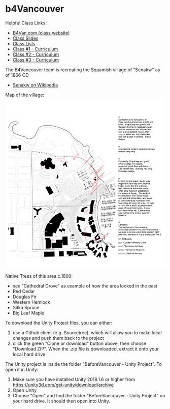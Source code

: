 # b4Vancouver

Helpful Class Links:
* [B4Van.com (class website)](https://b4van.com/)
* [Class Slides](https://docs.google.com/presentation/d/1VJWI3uYCIq5rA10_GQAQt7BhECVzBpARzos-ccIfKxY/edit?usp=sharing)
* [Class Lists](https://docs.google.com/spreadsheets/d/12r-mLX0GRnHWKrvgyK82KvFKT3QKRrJXg6Zz6SLzxKE/edit#gid=130635240)
* [Class #1 - Curriculum](https://docs.google.com/document/d/15mRaz1rRTDv9DvKjN7kZxqbE_VucmmTmRQneLJxBOSU/edit)
* [Class #2 - Curriculum](https://docs.google.com/document/d/1ifdytfytvAbIKVy5w0V2I9iR318rYQVAyXdDgtU0l7Y/edit)
* [Class #3 - Curriculum](https://docs.google.com/document/d/1Wc9SF6eIj6mXEyXgdCsH9IvNICM47Hvt82Zvieot-OY/edit)

The B4Vancouver team is recreating the Squamish village of "Senakw" as of 1866 CE:
* [Senakw on Wikipedia](https://en.wikipedia.org/wiki/Senakw)

Map of the village:
![Map](https://github.com/TimeWalkOrg/BeforeVancouver/blob/master/Sun'ahk%20Map.jpg)

Native Trees of this area c.1800:
* see "Cathedral Grove" as example of how the area looked in the past
* Red Cedar
* Douglas Fir
* Western Hemlock
* Sitka Spruce
* Big Leaf Maple

To download the Unity Project files, you can either:
1. use a Github client (e.g. Sourcetree), which will allow you to make local changes and push them back to the project
2. click the green "Clone or download" button above, then choose "Download ZIP".  When the .zip file is downloaded, extract it onto your local hard drive

The Unity project is inside the folder "BeforeVancouver - Unity Project".  To open it in Unity:
1. Make sure you have installed Unity 2018.1.6 or higher from https://unity3d.com/get-unity/download/archive
2. Open Unity
3. Choose "Open" and find the folder "BeforeVancouver - Unity Project" on your hard drive.  It should then open into Unity.